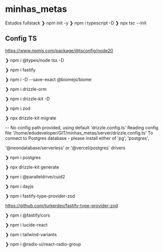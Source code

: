 # minhas_metas
Estudos fullstack
 ❯ npm init -y
 ❯ npm i typescript -D
 ❯ npx tsc --init

## Config TS
 https://www.npmjs.com/package/@tsconfig/node20

 ❯ npm i @types/node tsx -D

 ❯ npm i fastify

 ❯ npm i -D --save-exact @biomejs/biome

 ❯ npm i drizzle-orm

 ❯ npm i drizzle-kit -D

 ❯ npm i zod

 ❯ npx drizzle-kit migrate

-- No config path provided, using default 'drizzle.config.ts'
Reading config file '/home/edudeveloper/GIT/minhas_metas/server/drizzle.config.ts'
To connect to Postgres database - please install either of 'pg', 'postgres', 

'@neondatabase/serverless' or '@vercel/postgres' drivers

 ❯ npm i postgres

 ❯ npx drizzle-kit generate

 ❯ npm i @paralleldrive/cuid2

 ❯ npm i dayjs

 ❯ npm i fastify-type-provider-zod

 https://github.com/turkerdev/fastify-type-provider-zod
 
 ❯ npm i @fastify/cors

 ❯ npm i lucide-react

 ❯ npm i tailwind-variants

 ❯ npm i @radix-ui/react-radio-group